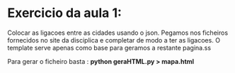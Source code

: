 <h1>Exercicio da aula 1:</h1>
<p>
Colocar as ligacoes entre as cidades usando o json.
Pegamos nos ficheiros fornecidos no site da disciplica e completar de modo a ter as ligacoes.
O template serve apenas como base para geramos a restante pagina.ss
</p>
<p> Para gerar o ficheiro basta :
<b>python geraHTML.py > mapa.html</b>
</p>
